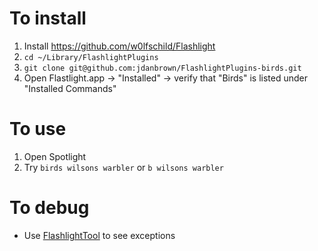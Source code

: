 # To install
1. Install https://github.com/w0lfschild/Flashlight
2. `cd ~/Library/FlashlightPlugins`
3. `git clone git@github.com:jdanbrown/FlashlightPlugins-birds.git`
4. Open Flastlight.app &rarr; "Installed" &rarr; verify that "Birds" is listed under "Installed Commands"

# To use
1. Open Spotlight
2. Try `birds wilsons warbler` or `b wilsons warbler`

# To debug
- Use [FlashlightTool](http://flashlighttool.42pag.es/) to see exceptions
